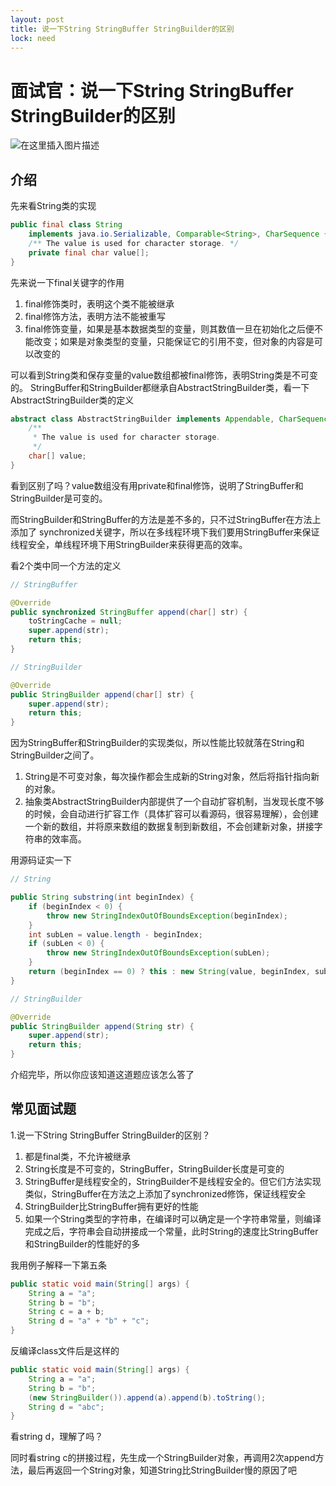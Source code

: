 ```yaml
---
layout: post
title: 说一下String StringBuffer StringBuilder的区别
lock: need
---
```


# 面试官：说一下String StringBuffer StringBuilder的区别

![在这里插入图片描述](https://img-blog.csdnimg.cn/20200901225114694.png?)
## 介绍
先来看String类的实现

```java
public final class String
    implements java.io.Serializable, Comparable<String>, CharSequence {
    /** The value is used for character storage. */
    private final char value[];
}
```
先来说一下final关键字的作用

1. final修饰类时，表明这个类不能被继承
2. final修饰方法，表明方法不能被重写
3. final修饰变量，如果是基本数据类型的变量，则其数值一旦在初始化之后便不能改变；如果是对象类型的变量，只能保证它的引用不变，但对象的内容是可以改变的

可以看到String类和保存变量的value数组都被final修饰，表明String类是不可变的。
StringBuffer和StringBuilder都继承自AbstractStringBuilder类，看一下AbstractStringBuilder类的定义

```java
abstract class AbstractStringBuilder implements Appendable, CharSequence {
    /**
     * The value is used for character storage.
     */
    char[] value;
}
```
看到区别了吗？value数组没有用private和final修饰，说明了StringBuffer和StringBuilder是可变的。

而StringBuilder和StringBuffer的方法是差不多的，只不过StringBuffer在方法上添加了
synchronized关键字，所以在多线程环境下我们要用StringBuffer来保证线程安全，单线程环境下用StringBuilder来获得更高的效率。

看2个类中同一个方法的定义

```java
// StringBuffer

@Override
public synchronized StringBuffer append(char[] str) {
	toStringCache = null;
	super.append(str);
	return this;
}
```

```java
// StringBuilder 

@Override
public StringBuilder append(char[] str) {
	super.append(str);
	return this;
}
```
因为StringBuffer和StringBuilder的实现类似，所以性能比较就落在String和StringBuilder之间了。

1. String是不可变对象，每次操作都会生成新的String对象，然后将指针指向新的对象。
2. 抽象类AbstractStringBuilder内部提供了一个自动扩容机制，当发现长度不够的时候，会自动进行扩容工作（具体扩容可以看源码，很容易理解），会创建一个新的数组，并将原来数组的数据复制到新数组，不会创建新对象，拼接字符串的效率高。

用源码证实一下

```java
// String

public String substring(int beginIndex) {
	if (beginIndex < 0) {
		throw new StringIndexOutOfBoundsException(beginIndex);
	}
	int subLen = value.length - beginIndex;
	if (subLen < 0) {
		throw new StringIndexOutOfBoundsException(subLen);
	}
	return (beginIndex == 0) ? this : new String(value, beginIndex, subLen);
}
```

```java
// StringBuilder

@Override
public StringBuilder append(String str) {
	super.append(str);
	return this;
}
```
介绍完毕，所以你应该知道这道题应该怎么答了
## 常见面试题
1.说一下String StringBuffer StringBuilder的区别？
1. 都是final类，不允许被继承
2. String长度是不可变的，StringBuffer，StringBuilder长度是可变的
3. StringBuffer是线程安全的，StringBuilder不是线程安全的。但它们方法实现类似，StringBuffer在方法之上添加了synchronized修饰，保证线程安全
4. StringBuilder比StringBuffer拥有更好的性能
5. 如果一个String类型的字符串，在编译时可以确定是一个字符串常量，则编译完成之后，字符串会自动拼接成一个常量，此时String的速度比StringBuffer和StringBuilder的性能好的多

我用例子解释一下第五条

```java
public static void main(String[] args) {
    String a = "a";
    String b = "b";
    String c = a + b;
    String d = "a" + "b" + "c";
}
```
反编译class文件后是这样的

```java
public static void main(String[] args) {
	String a = "a";
	String b = "b";
	(new StringBuilder()).append(a).append(b).toString();
	String d = "abc";
}
```
看string d，理解了吗？

同时看string c的拼接过程，先生成一个StringBuilder对象，再调用2次append方法，最后再返回一个String对象，知道String比StringBuilder慢的原因了吧